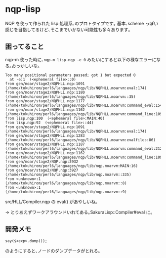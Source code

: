 nqp-lisp
========

NQP を使って作られた lisp 処理系､のプロトタイプです｡
基本､scheme っぽい感じを目指してるけど､そこまでいかない可能性も多々あります｡

## 困ってること

nqp-m 使った時に､`nqp-m lisp.nqp -e 0` みたいにすると以下の様なエラーになる｡おっかしいな｡

    Too many positional parameters passed; got 1 but expected 0
      at -e:1  (<ephemeral file>::0)
    from gen/moar/stage2/NQPHLL.nqp:1091  (/home/tokuhirom/perl6/languages/nqp/lib/NQPHLL.moarvm:eval:174)
    from gen/moar/stage2/NQPHLL.nqp:1180  (/home/tokuhirom/perl6/languages/nqp/lib/NQPHLL.moarvm::35)
    from gen/moar/stage2/NQPHLL.nqp:1177  (/home/tokuhirom/perl6/languages/nqp/lib/NQPHLL.moarvm:command_eval:154)
    from gen/moar/stage2/NQPHLL.nqp:1162  (/home/tokuhirom/perl6/languages/nqp/lib/NQPHLL.moarvm:command_line:109)
    from lisp.nqp:100  (<ephemeral file>:MAIN:40)
    from lisp.nqp:92  (<ephemeral file>::44)
    from gen/moar/stage2/NQPHLL.nqp:1091  (/home/tokuhirom/perl6/languages/nqp/lib/NQPHLL.moarvm:eval:174)
    from gen/moar/stage2/NQPHLL.nqp:1283  (/home/tokuhirom/perl6/languages/nqp/lib/NQPHLL.moarvm:evalfiles:86)
    from gen/moar/stage2/NQPHLL.nqp:1187  (/home/tokuhirom/perl6/languages/nqp/lib/NQPHLL.moarvm:command_eval:212)
    from gen/moar/stage2/NQPHLL.nqp:1162  (/home/tokuhirom/perl6/languages/nqp/lib/NQPHLL.moarvm:command_line:109)
    from gen/moar/stage2/NQP.nqp:3932  (/home/tokuhirom/perl6/languages/nqp/lib/nqp.moarvm:MAIN:16)
    from gen/moar/stage2/NQP.nqp:3927  (/home/tokuhirom/perl6/languages/nqp/lib/nqp.moarvm::335)
    from <unknown>:1  (/home/tokuhirom/perl6/languages/nqp/lib/nqp.moarvm::8)
    from <unknown>:1  (/home/tokuhirom/perl6/languages/nqp/lib/nqp.moarvm::9)

src/HLL/Compiler.nqp の eval() があやしいね｡

→ とりあえずワークアラウンドいれてある｡SakuraLisp::Compiler#eval に｡

## 開発メモ

    say($<exp>.dump());

のようにすると､ノードのダンプデータがとれる｡

